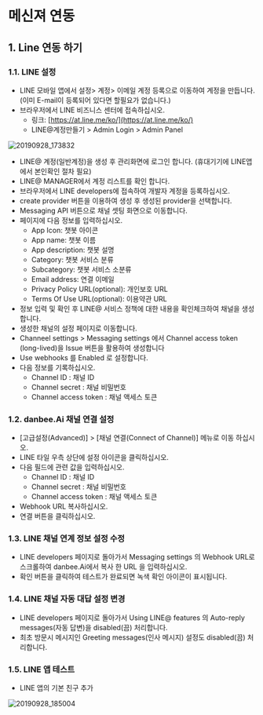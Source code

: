 # 메신져 연동
## 1. Line 연동 하기
### 1.1. LINE 설정
- LINE 모바일 앱에서 설정> 계정> 이메일 계정 등록으로 이동하여 계정을 만듭니다. (이미 E-mail이 등록되어 있다면 할필요가 없습니다.)
- 브라우저에서 LINE 비즈니스 센터에 접속하십시오.
  - 링크: [https://at.line.me/ko/](https://at.line.me/ko/)
  - LINE@계정만들기 > Admin Login > Admin Panel

![20190928_173832](https://user-images.githubusercontent.com/24771449/65813977-ffc88500-e216-11e9-8e46-d13bb4853d9c.png)

- LINE@ 계정(일반계정)을 생성 후 관리화면에 로그인 합니다. (휴대기기에 LINE앱에서 본인확인 절차 필요)
- LINE@ MANAGER에서 계정 리스트를 확인 합니다.
- 브라우저에서 LINE developers에 접속하여 개발자 계정을 등록하십시오.
- create provider 버튼을 이용하여 생성 후 생성된 provider을 선택합니다.
- Messaging API 버튼으로 채널 셋팅 화면으로 이동합니다.
- 페이지에 다음 정보를 입력하십시오.
  - App Icon: 챗봇 아이콘
  - App name: 챗봇 이름
  - App description: 챗봇 설명
  - Category: 챗봇 서비스 분류
  - Subcategory: 챗봇 서비스 소분류
  - Email address: 연결 이메일
  - Privacy Policy URL(optional): 개인보호 URL
  - Terms Of Use URL(optional): 이용약관 URL
- 정보 입력 및 확인 후 LINE@ 서비스 정책에 대한 내용을 확인체크하여 채널을 생성합니다.
- 생성한 채널의 설정 페이지로 이동합니다.
- Channeel settings > Messaging settings 에서 Channel access token (long-lived)을 Issue 버튼을 활용하여 생성합니다
- Use webhooks 를 Enabled 로 설정합니다.
- 다음 정보를 기록하십시오.
  - Channel ID : 채널 ID
  - Channel secret : 채널 비밀번호
  - Channel access token : 채널 액세스 토큰

### 1.2. danbee.Ai 채널 연결 설정
- [고급설정(Advanced)] > [채널 연결(Connect of Channel)] 메뉴로 이동 하십시오.
- LINE 타일 우측 상단에 설정 아이콘을 클릭하십시오.
- 다음 필드에 관련 값을 입력하십시오.
  - Channel ID : 채널 ID
  - Channel secret : 채널 비밀번호
  - Channel access token : 채널 액세스 토큰
- Webhook URL 복사하십시오.
- 연결 버튼을 클릭하십시오.

### 1.3. LINE 채널 연계 정보 설정 수정
- LINE developers 페이지로 돌아가서 Messaging settings 의 Webhook URL로 스크롤하여 danbee.Ai에서 복사 한 URL 을 입력하십시오.
- 확인 버튼을 클릭하여 테스트가 완료되면 녹색 확인 아이콘이 표시됩니다.

### 1.4. LINE 채널 자동 대답 설정 변경
- LINE developers 페이지로 돌아가서 Using LINE@ features 의 Auto-reply messages(자동 답변)을 disabled(끔) 처리합니다.
- 최초 방문시 메시지인 Greeting messages(인사 메시지) 설정도 disabled(끔) 처리합니다.

### 1.5. LINE 앱 테스트
- LINE 앱의 기본 친구 추가

![20190928_185004](https://user-images.githubusercontent.com/24771449/65814761-fe03bf00-e220-11e9-9b71-8d026aa766ac.png)
